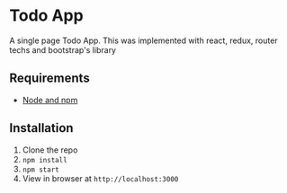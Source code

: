 # Todo App

A single page Todo App. This was implemented with react, redux, router techs and bootstrap's library

## Requirements

- [Node and npm](http://nodejs.org)

## Installation

1. Clone the repo
2. `npm install`
3. `npm start`
4. View in browser at `http://localhost:3000`
